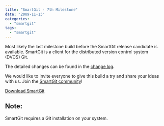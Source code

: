 ```yaml
---
title: "SmartGit - 7th Milestone"
date: "2009-11-13"
categories: 
  - "smartgit"
tags: 
  - "smartgit"
---
```


Most likely the last milestone build before the SmartGit release candidate is available. SmartGit is a client for the distributed version control system (DVCS) Git.

The detailed changes can be found in the [change log](http://www.syntevo.com/smartgit/changelog-eap.txt).

We would like to invite everyone to give this build a try and share your ideas with us. Join the [SmartGit community](http://www.syntevo.com/smartgit/community.html)!

[Download SmartGit](http://www.syntevo.com/smartgit/early-access.html)

## Note:

SmartGit requires a Git installation on your system.
